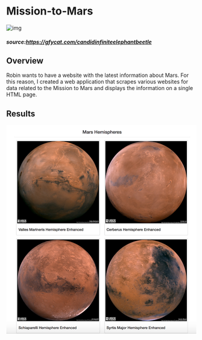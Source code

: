 # Mission-to-Mars


![img](CandidInfiniteElephantbeetle-mobile.gif)
##### source:https://gfycat.com/candidinfiniteelephantbeetle

## Overview
Robin wants to have a website with the latest information about Mars. For this reason, I created a web application that scrapes various websites for data related to the Mission to Mars and displays the information on a single HTML page. 

## Results
![img](https://github.com/Edgarhv/Mission-to-Mars/blob/d3ef969593e75456956aa28d90ec3273d1bc11ff/Mars%20Hemisphere%20Images.png)
